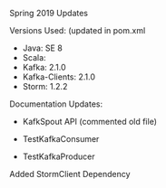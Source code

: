 Spring 2019 Updates



Versions Used: (updated in pom.xml
- Java: SE 8
- Scala:
- Kafka: 2.1.0
- Kafka-Clients: 2.1.0
- Storm: 1.2.2


Documentation Updates:

- KafkSpout API (commented old file)

- TestKafkaConsumer

- TestKafkaProducer

Added StormClient Dependency

